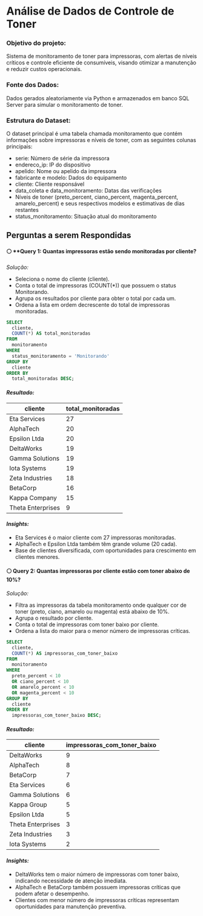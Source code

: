 # Análise de Dados de Controle de Toner

### Objetivo do projeto:
Sistema de monitoramento de toner para impressoras, com alertas de níveis críticos e controle eficiente de consumíveis, visando otimizar a manutenção e reduzir custos operacionais.

### Fonte dos Dados:
Dados gerados aleatoriamente via Python e armazenados em banco SQL Server para simular o monitoramento de toner.

### Estrutura do Dataset:
O dataset principal é uma tabela chamada monitoramento que contém informações sobre impressoras e níveis de toner, com as seguintes colunas principais:
  - serie: Número de série da impressora
  - endereco_ip: IP do dispositivo
  - apelido: Nome ou apelido da impressora
  - fabricante e modelo: Dados do equipamento
  - cliente: Cliente responsável
  - data_coleta e data_monitoramento: Datas das verificações
  - Níveis de toner (preto_percent, ciano_percent, magenta_percent, amarelo_percent) e seus respectivos modelos e estimativas de dias restantes
  - status_monitoramento: Situação atual do monitoramento

## Perguntas a serem Respondidas

#### ⚪ **Query 1: Quantas impressoras estão sendo monitoradas por cliente?
*Solução:*
  - Seleciona o nome do cliente (cliente).
  - Conta o total de impressoras (COUNT(*)) que possuem o status Monitorando.
  - Agrupa os resultados por cliente para obter o total por cada um.
  - Ordena a lista em ordem decrescente do total de impressoras monitoradas.

  ```sql
  SELECT 
    cliente, 
    COUNT(*) AS total_monitoradas
FROM 
    monitoramento
WHERE 
    status_monitoramento = 'Monitorando'
GROUP BY 
    cliente
ORDER BY 
    total_monitoradas DESC;
  ```

#### *Resultado:*  
cliente           | total_monitoradas  
----------------- | -----------------  
Eta Services      | 27  
AlphaTech         | 20  
Epsilon Ltda      | 20  
DeltaWorks        | 19  
Gamma Solutions   | 19  
Iota Systems      | 19  
Zeta Industries   | 18  
BetaCorp          | 16  
Kappa Company     | 15  
Theta Enterprises | 9  

#### *Insights:*
  - Eta Services é o maior cliente com 27 impressoras monitoradas.
  - AlphaTech e Epsilon Ltda também têm grande volume (20 cada).
  - Base de clientes diversificada, com oportunidades para crescimento em clientes menores.


#### ⚪ Query 2: Quantas impressoras por cliente estão com toner abaixo de 10%?
*Solução:*
  - Filtra as impressoras da tabela monitoramento onde qualquer cor de toner (preto, ciano, amarelo ou magenta) está abaixo de 10%.
  - Agrupa o resultado por cliente.
  - Conta o total de impressoras com toner baixo por cliente.
  - Ordena a lista do maior para o menor número de impressoras críticas.

  ```sql
  SELECT 
    cliente,
    COUNT(*) AS impressoras_com_toner_baixo
FROM 
    monitoramento
WHERE 
    preto_percent < 10
    OR ciano_percent < 10
    OR amarelo_percent < 10
    OR magenta_percent < 10
GROUP BY 
    cliente
ORDER BY 
    impressoras_com_toner_baixo DESC;
  ```

#### *Resultado:*
cliente | impressoras_com_toner_baixo  
-- | --  
DeltaWorks | 9  
AlphaTech | 8  
BetaCorp | 7  
Eta Services | 6  
Gamma Solutions | 6  
Kappa Group | 5  
Epsilon Ltda | 5  
Theta Enterprises | 3  
Zeta Industries | 3  
Iota Systems | 2  

#### *Insights:*
  - DeltaWorks tem o maior número de impressoras com toner baixo, indicando necessidade de atenção imediata.
  - AlphaTech e BetaCorp também possuem impressoras críticas que podem afetar o desempenho.
  - Clientes com menor número de impressoras críticas representam oportunidades para manutenção preventiva.


























